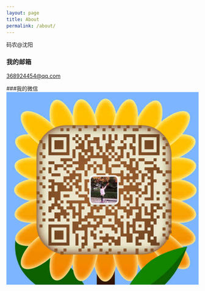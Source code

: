 ```yaml
---
layout: page
title: About
permalink: /about/
---
```


码农@沈阳

### 我的邮箱

[368924454@qq.com](mailto:368924454@qq.com)

###我的微信
<img src="/images/mmqrcode1432452023005.png" alt="我的微信" />